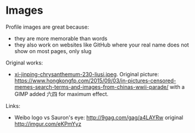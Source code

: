 # Images

Profile images are great because:

- they are more memorable than words
- they also work on websites like GitHub where your real name does not show on most pages, only slug

Original works:

- [xi-jinping-chrysanthemum-230-liusi.jpeg](xi-jinping-chrysanthemum-230-liusi.jpeg). Original picture: <https://www.hongkongfp.com/2015/09/03/in-pictures-censored-memes-search-terms-and-images-from-chinas-wwii-parade/> with a GIMP added 六四 for maximum effect.

Links:

- Weibo logo vs Sauron's eye: <http://9gag.com/gag/a4LAYRw> original <http://imgur.com/eKPmYyz>
